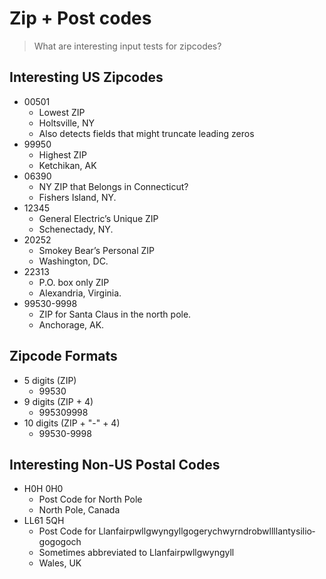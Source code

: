 # Zip + Post codes

> What are interesting input tests for zipcodes?

## Interesting US Zipcodes

- 00501
  - Lowest ZIP
  - Holtsville, NY
  - Also detects fields that might truncate leading zeros
- 99950
  - Highest ZIP
  - Ketchikan, AK
- 06390
  - NY ZIP that Belongs in Connecticut?
  - Fishers Island, NY.
- 12345
  - General Electric’s Unique ZIP
  - Schenectady, NY.
- 20252
  - Smokey Bear’s Personal ZIP
  - Washington, DC.
- 22313
  - P.O. box only ZIP
  - Alexandria, Virginia.  
- 99530-9998  
  - ZIP for Santa Claus in the north pole.
  - Anchorage, AK.

## Zipcode Formats

- 5 digits (ZIP)
  - 99530
- 9 digits (ZIP + 4)
  - 995309998
- 10 digits (ZIP + "-" + 4)
  - 99530-9998

## Interesting Non-US Postal Codes

- H0H 0H0
  - Post Code for North Pole
  - North Pole, Canada
- LL61 5QH
  - Post Code for Llanfair­pwllgwyngyll­gogery­chwyrn­drobwll­llan­tysilio­gogo­goch
  - Sometimes abbreviated to Llanfairpwllgwyngyll
  - Wales, UK
